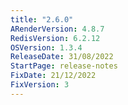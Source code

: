 ```yaml
---
title: "2.6.0"
ARenderVersion: 4.8.7
RedisVersion: 6.2.12
OSVersion: 1.3.4
ReleaseDate: 31/08/2022
StartPage: release-notes
FixDate: 21/12/2022
FixVersion: 3
---
```

